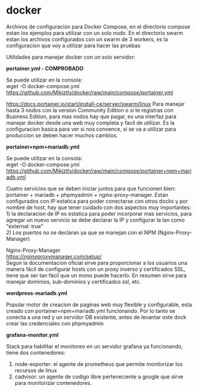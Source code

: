 # docker
Archivos de configuración para Docker Compose, en el directorio compose estan los ejemplos para utilizar con un solo nodo. En el directorio swarm estan los archivos configurados con un swarm de 3 workers, es la configuracion que voy a utilizar para hacer las pruebas

Utilidades para manejar docker con un solo servidor:

**portainer.yml - COMPROBADO**

Se puede utilizar en la consola: <br>
wget -O docker-compose.yml https://github.com/Mikiztly/docker/raw/main/compose/portainer.yml

https://docs.portainer.io/start/install-ce/server/swarm/linux
Para manejar hasta 3 nodos con la version Community Edition o si te registras con Business Edition, para mas nodos hay que pagar, es una interfaz para manejar docker desde una web muy completa y facil de utilizar. Es la configuracion basica para ver si nos convence, si se va a utilizar para produccion se deben hacer muchos cambios.

**portainer+npm+mariadb.yml**

Se puede utilizar en la consola:<br>
wget -O docker-compose.yml https://github.com/Mikiztly/docker/raw/main/compose/portainer+npm+mariadb.yml

Cuatro servicios que se deben iniciar juntos para que funcionen bien: portainer + mariadb + phpmyadmin + nginx-proxy-manager. Estan configurados con IP estatica para poder conectarse con otros docks y por nombre de host, hay que tener cuidado con dos aspectos muy importantes:<br>
    1) la declaracion de IP es estatica para poder incorporar mas servicios, para agregar un nuevo servicio se debe declarar la IP y configurar la lan como "external: true"<br>
    2) Los puertos no se declaran ya que se manejan con el NPM (Nginx-Proxy-Manager)

Nginx-Proxy-Manager<br>
https://nginxproxymanager.com/setup/<br>
Segun la documentacion oficial sirve para proporcionar a los usuarios una manera fácil de configurar hosts con un proxy inverso y certificados SSL, tiene que ser tan fácil que un mono puede hacerlo. En resumen sirve para manejar dominios, sub-dominios y certificados ssl, etc.

**wordpress-mariadb.yml**

Popular motor de creacion de paginas web muy flexible y configurable, esta creado con portainer+npm+mariadb.yml funcionando.
Por lo tanto se conecta a una red y un servidor DB existente, antes de levantar este dock crear las credenciales con phpmyadmin

**grafana-monitor.yml**

Stack para habilitar el monitoreo en un servidor grafana ya funcionando, tiene dos contenedores:<br>
1) node-exporter: el agente de prometheus que permite monitorizar los recursos de linux
2) cadvisor: un agente de codigo libre perteneciente a google que sirve para monitorizar contenedores.